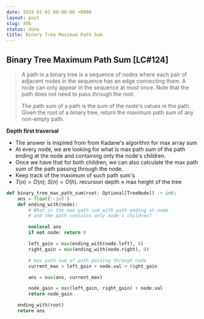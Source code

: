 ```yaml
---
date: 2024-01-01 00:00:00 +0000
layout: post
slug: 30b
status: done
title: Binary Tree Maximum Path Sum
---
```


## Binary Tree Maximum Path Sum [LC#124]
> A path in a binary tree is a sequence of nodes where each pair of adjacent nodes in the sequence has an edge connecting them. A node can only appear in the sequence at most once. Note that the path does not need to pass through the root.
> 
> The path sum of a path is the sum of the node's values in the path. Given the root of a binary tree, return the maximum path sum of any non-empty path.

**Depth first traversal**
- The answer is inspired from  from Kadane's algorithm for max array sum
- At every node, we are looking for what is max path sum of the path ending at the node and containing only the node's children.
- Once we have that for both children, we can also calculate the max path sum of the path passing through the node.
- Keep track of the maximum of such path sum's
- $T(n) = O(n)$; $S(n) = O(h)$. recursion depth $\approx$ max height of the tree

```python
def binary_tree_max_path_sum(root: Optional[TreeNode]) -> int:
    ans = float('-inf')
    def ending_with(node):
        # What is the max path sum with path ending at node
        # and the path contains only node's children?

        nonlocal ans
        if not node: return 0

        left_gain = max(ending_with(node.left), 0)
        right_gain = max(ending_with(node.right), 0)

        # max path sum of path passing through node
        current_max = left_gain + node.val + right_gain

        ans = max(ans, current_max)

        node_gain = max(left_gain, right_gain) + node.val
        return node_gain

    ending_with(root)
    return ans
```